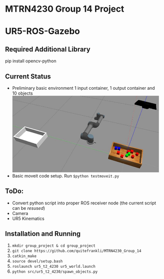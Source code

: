 # MTRN4230 Group 14 Project
# UR5-ROS-Gazebo 

## Required Additional Library
pip install opencv-python


## Current Status
* Preliminary basic environment 1 input container, 1 output container and 10 objects
![](environment.png)
* Basic moveit code setup. Run `$python testmoveit.py`


## ToDo:
* Convert python script into proper ROS receiver node (the current script can be *resused*)
* Camera
* UR5 Kinematics


## Installation and Running
1. `mkdir group_project & cd group_project`
2. `git clone https://github.com/quitefrankli/MTRN4230_Group_14`
3. `catkin_make`
4. `source devel/setup.bash`
5. `roslaunch ur5_t2_4230 ur5_world.launch`
6. `python src/ur5_t2_4230/spawn_objects.py`
